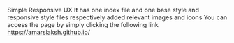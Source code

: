 Simple Responsive UX
It has one index file and one base style and responsive style files respectively
added relevant images and icons
You can access the page by simply clicking the following link https://amarslaksh.github.io/
